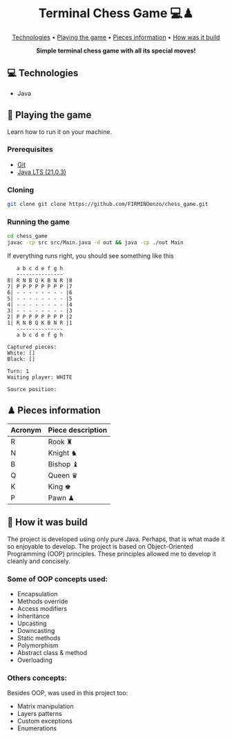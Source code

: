 <h1 align="center" style="font-weight: bold;">Terminal Chess Game 💻♟</h1>

<p align="center">
  <a href="#tech">Technologies</a> • 
  <a href="#playing">Playing the game</a> • 
  <a href="#info">Pieces information</a> • 
  <a href="#build">How was it build</a>
</p>

<p align="center">
    <b>Simple terminal chess game with all its special moves!</b>
</p>

<h2 id="tech">💻 Technologies</h2>

- Java

<h2 id="playing">🚀 Playing the game</h2>

Learn how to run it on your machine.

<h3>Prerequisites</h3>

- [Git](https://git-scm.com/downloads)
- [Java LTS (21.0.3)](https://www.oracle.com/br/java/technologies/downloads/#java21)

<h3>Cloning</h3>

```bash
git clone git clone https://github.com/FIRMINOenzo/chess_game.git
```

<h3>Running the game</h3>

```bash
cd chess_game
javac -cp src src/Main.java -d out && java -cp ./out Main
```

If everything runs right, you should see something like this

```
   a b c d e f g h
   ---------------
8| R N B Q K B N R |8
7| P P P P P P P P |7
6| - - - - - - - - |6
5| - - - - - - - - |5
4| - - - - - - - - |4
3| - - - - - - - - |3
2| P P P P P P P P |2
1| R N B Q K B N R |1
   ---------------
   a b c d e f g h

Captured pieces:
White: []
Black: []

Turn: 1
Waiting player: WHITE

Source position:
```

<h2 id="info">♟ Pieces information</h2>

| Acronym | Piece description |
|---------|-------------------|
| R       | Rook ♜            |
| N       | Knight ♞          |
| B       | Bishop ♝          |
| Q       | Queen ♛           |
| K       | King ♚            |
| P       | Pawn ♟            |

<h2 id="build">🔨 How it was build</h2>

The project is developed using only pure Java.
Perhaps, that is what made it so enjoyable to develop.
The project is based on Object-Oriented Programming (OOP) principles.
These principles allowed me to develop it cleanly and concisely.

<h3>Some of OOP concepts used:</h3>

- Encapsulation
- Methods override
- Access modifiers
- Inheritance
- Upcasting
- Downcasting
- Static methods
- Polymorphism
- Abstract class & method
- Overloading

<h3>Others concepts:</h3>

Besides OOP, was used in this project too:

- Matrix manipulation
- Layers patterns
- Custom exceptions
- Enumerations
